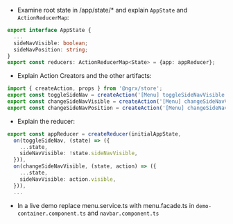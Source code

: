- Examine root state in /app/state/* and explain `AppState` and `ActionReducerMap`:

```typescript
export interface AppState {
  ...
  sideNavVisible: boolean;
  sideNavPosition: string;
}
export const reducers: ActionReducerMap<State> = {app: appReducer};
```

- Explain Action Creators and  the other artifacts:

```typescript
import { createAction, props } from '@ngrx/store';
export const toggleSideNav = createAction('[Menu] toggleSideNavVisible');
export const changeSideNavVisible = createAction('[Menu] changeSideNavVisible',props<{ visible: boolean }>());
export const changeSideNavPosition = createAction('[Menu] changeSideNavPosition',props<{ position: string }>());
```

- Explain the reducer:

```typescript
export const appReducer = createReducer(initialAppState,
  on(toggleSideNav, (state) => ({
    ...state,
    sideNavVisible: !state.sideNavVisible,
  })),
  on(changeSideNavVisible, (state, action) => ({
    ...state,
    sideNavVisible: action.visible,
  })),
  ...
```

- In a live demo replace menu.service.ts with menu.facade.ts in `demo-container.component.ts` and `navbar.component.ts`
